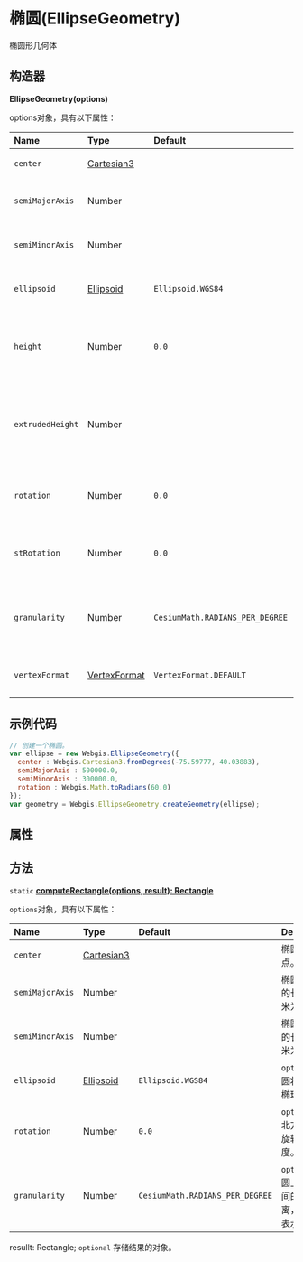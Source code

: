 # 椭圆(EllipseGeometry)

椭圆形几何体

## 构造器

**EllipseGeometry(options)**

options对象，具有以下属性：

| Name             | Type                                                         | Default                         | Description                                            |
| :--------------- | :----------------------------------------------------------- | :------------------------------ | :----------------------------------------------------- |
| `center`         | [Cartesian3](https://www.vvpstk.com/public/Cesium/Documentation/Cartesian3.html) |                                 | 椭圆的中心点。                                         |
| `semiMajorAxis`  | Number                                                       |                                 | 椭圆长半轴的长度，以米为单位。                         |
| `semiMinorAxis`  | Number                                                       |                                 | 椭圆短半轴的长度，以米为单位。                         |
| `ellipsoid`      | [Ellipsoid](https://www.vvpstk.com/public/Cesium/Documentation/Ellipsoid.html) | `Ellipsoid.WGS84`               | `optional`椭圆将放到的椭球面。                         |
| `height`         | Number                                                       | `0.0`                           | `optional`椭圆和椭球面之间的距离，以米为单位。         |
| `extrudedHeight` | Number                                                       |                                 | `optional`椭圆的挤压面与椭球面之间的距离，以米为单位。 |
| `rotation`       | Number                                                       | `0.0`                           | `optional`从北方逆时针旋转的角度。                     |
| `stRotation`     | Number                                                       | `0.0`                           | `optional`从北方逆时针旋转的纹理的角度。               |
| `granularity`    | Number                                                       | `CesiumMath.RADIANS_PER_DEGREE` | `optional`椭圆上点之间的角距离，以弧度表示。           |
| `vertexFormat`   | [VertexFormat](https://www.vvpstk.com/public/Cesium/Documentation/VertexFormat.html) | `VertexFormat.DEFAULT`          | `optional`要计算的顶点属性。                           |

## 示例代码

```javascript
// 创建一个椭圆。
var ellipse = new Webgis.EllipseGeometry({
  center : Webgis.Cartesian3.fromDegrees(-75.59777, 40.03883),
  semiMajorAxis : 500000.0,
  semiMinorAxis : 300000.0,
  rotation : Webgis.Math.toRadians(60.0)
});
var geometry = Webgis.EllipseGeometry.createGeometry(ellipse);
```

## 属性

## 方法

`static` **[computeRectangle(options, result): Rectangle]()**

`options`对象，具有以下属性：

| Name            | Type                                                         | Default                         | Description                                    |
| :-------------- | :----------------------------------------------------------- | :------------------------------ | :--------------------------------------------- |
| `center`        | [Cartesian3](https://www.vvpstk.com/public/Cesium/Documentation/Cartesian3.html) |                                 | 椭圆的中心点。                                 |
| `semiMajorAxis` | Number                                                       |                                 | 椭圆长半轴的长度，以米为单位。                 |
| `semiMinorAxis` | Number                                                       |                                 | 椭圆短半轴的长度，以米为单位。                 |
| `ellipsoid`     | [Ellipsoid](https://www.vvpstk.com/public/Cesium/Documentation/Ellipsoid.html) | `Ellipsoid.WGS84`               | `optional`椭圆将放到的椭球面。                 |
| `rotation`      | Number                                                       | `0.0`                           | `optional`从北方逆时针旋转的角度。             |
| `granularity`   | Number                                                       | `CesiumMath.RADIANS_PER_DEGREE` | `optional`椭圆上各点之间的角距离，以弧度表示。 |

resullt: Rectangle;  `optional` 存储结果的对象。